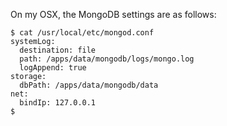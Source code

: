 
On my OSX, the MongoDB settings are as follows:
```
$ cat /usr/local/etc/mongod.conf
systemLog:
  destination: file
  path: /apps/data/mongodb/logs/mongo.log
  logAppend: true
storage:
  dbPath: /apps/data/mongodb/data
net:
  bindIp: 127.0.0.1
$
```
